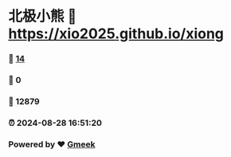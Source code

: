 # 北极小熊 :link: https://xio2025.github.io/xiong 
### :page_facing_up: [14](https://xio2025.github.io/xiong/tag.html) 
### :speech_balloon: 0 
### :hibiscus: 12879 
### :alarm_clock: 2024-08-28 16:51:20 
### Powered by :heart: [Gmeek](https://github.com/Meekdai/Gmeek)
